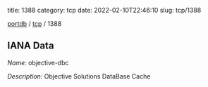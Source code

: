 title: 1388
category: tcp
date: 2022-02-10T22:46:10
slug: tcp/1388

[portdb](/) / [tcp](/category/tcp.html) / 1388


## IANA Data

_Name:_ objective-dbc

_Description:_ Objective Solutions DataBase Cache

